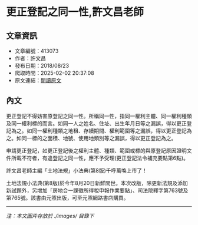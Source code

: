 # 更正登記之同一性,許文昌老師

## 文章資訊
- 文章編號：413073
- 作者：許文昌
- 發布日期：2018/08/23
- 爬取時間：2025-02-02 20:37:08
- 原文連結：[閱讀原文](https://real-estate.get.com.tw/Columns/detail.aspx?no=413073)

## 內文
更正登記不得妨害原登記之同一性。所稱同一性，指同一權利主體、同一權利種類及同一權利標的而言。如同一人之姓名、住址、出生年月日等之漏誤，得以更正登記為之。如同一權利種類之地租、存續期間、權利範圍等之漏誤，得以更正登記為之。如同一標的之面積、地號、使用地類別等之漏誤，得以更正登記為之。

申請更正登記，如更正登記後之權利主體、種類、範圍或標的與原登記原因證明文件所載不符者，有違登記之同一性，應不予受理(更正登記法令補充要點第6點)。

許文昌老師主編「土地法規」小法典(第8版)千呼萬喚上市了！

土地法規小法典(第8版)於今年8月20日新鮮問世。本次改版，除更新法規及添加新試題外，另增加「房地合一課徵所得稅申報作業要點」、司法院釋字第763號及第765號。該書由元照出版，可至元照網路書店購買。

---
*注：本文圖片存放於 ./images/ 目錄下*
